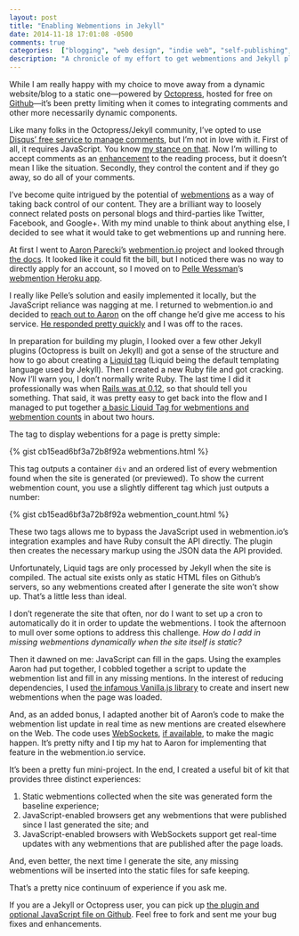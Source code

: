 ```yaml
---
layout: post
title: "Enabling Webmentions in Jekyll"
date: 2014-11-18 17:01:08 -0500
comments: true
categories:  ["blogging", "web design", "indie web", "self-publishing", "decentralization"]
description: "A chronicle of my effort to get webmentions and Jekyll playing nicely together."
---
```


While I am really happy with my choice to move away from a dynamic website/blog to a static one—powered by [Octopress](http://octopress.org/), hosted for free on [Github](https://github.com)—it’s been pretty limiting when it comes to integrating comments and other more necessarily dynamic components.

<!-- more -->

Like many folks in the Octopress/Jekyll community, I’ve opted to use [Disqus’ free service to manage comments](https://disqus.com/websites/), but I’m not in love with it. First of all, it requires JavaScript. You know [my stance on that](/notebook/2014/a-fundamental-disconnect/). Now I’m willing to accept comments as an [enhancement](https://en.wikipedia.org/wiki/Progressive_enhancement) to the reading process, but it doesn’t mean I like the situation. Secondly, they control the content and if they go away, so do all of your comments.

I’ve become quite intrigued by the potential of [webmentions](http://indiewebcamp.com/webmention) as a way of taking back control of our content. They are a brilliant way to loosely connect related posts on personal blogs and third-parties like Twitter, Facebook, and Google+. With my mind unable to think about anything else, I decided to see what it would take to get webmentions up and running here.

At first I went to [Aaron Parecki](http://aaronparecki.com/)’s [webmention.io](http://webmention.io) project and looked through [the docs](https://github.com/aaronpk/webmention.io/blob/master/README.md). It looked like it could fit the bill, but I noticed there was no way to directly apply for an account, so I moved on to [Pelle Wessman](http://voxpelli.com/)’s [webmention Heroku app](https://webmention.herokuapp.com/).

I really like Pelle’s solution and easily implemented it locally, but the JavaScript reliance was nagging at me. I returned to webmention.io and decided to [reach out to Aaron](https://twitter.com/aarongustafson/status/534394789152948224) on the off change he’d give me access to his service. [He responded pretty quickly](https://twitter.com/aaronpk/status/534398408815964160) and I was off to the races.

In preparation for building my plugin, I looked over a few other Jekyll plugins (Octopress is built on Jekyll) and got a sense of the structure and how to go about creating a [Liquid tag](https://github.com/Shopify/liquid/wiki/Liquid-for-Programmers#create-your-own-tags) (Liquid being the default templating language used by Jekyll). Then I created a new Ruby file and got cracking. Now I’ll warn you, I don’t normally write Ruby. The last time I did it professionally was when [Rails was at 0.12](https://github.com/rails/rails/tree/v0.12.0), so that should tell you something. That said, it was pretty easy to get back into the flow and I managed to put together [a basic Liquid Tag for webmentions and webmention counts](https://github.com/aarongustafson/jekyll-webmention_io) in about two hours.

The tag to display webentions for a page is pretty simple:

{% gist cb15ead6bf3a72b8f92a webmentions.html %}

This tag outputs a container `div` and an ordered list of every webmention found when the site is generated (or previewed). To show the current webmention count, you use a slightly different tag which just outputs a number:

{% gist cb15ead6bf3a72b8f92a webmention_count.html %}

These two tags allows me to bypass the JavaScript used in webmention.io’s integration examples and have Ruby consult the API directly. The plugin then creates the necessary markup using the JSON data the API provided.

Unfortunately, Liquid tags are only processed by Jekyll when the site is compiled. The actual site exists only as static HTML files on Github’s servers, so any webmentions created after I generate the site won’t show up. That’s a little less than ideal.

I don’t regenerate the site that often, nor do I want to set up a cron to automatically do it in order to update the webmentions. I took the afternoon to mull over some options to address this challenge. _How do I add in missing webmentions dynamically when the site itself is static?_

Then it dawned on me: JavaScript can fill in the gaps. Using the examples Aaron had put together, I cobbled together a script to update the webmention list and fill in any missing mentions. In the interest of reducing dependencies, I used [the infamous Vanilla.js library](http://vanilla-js.com) to create and insert new webmentions when the page was loaded.

And, as an added bonus, I adapted another bit of Aaron’s code to make the webmention list update in real time as new mentions are created elsewhere on the Web. The code uses [WebSockets](http://www.w3.org/TR/websockets/), [if available](http://caniuse.com/#feat=websockets), to make the magic happen. It’s pretty nifty and I tip my hat to Aaron for implementing that feature in the webmention.io service.

It’s been a pretty fun mini-project. In the end, I created a useful bit of kit that provides three distinct experiences:

1. Static webmentions collected when the site was generated form the baseline experience;
2. JavaScript-enabled browsers get any webmentions that were published since I last generated the site; and
3. JavaScript-enabled browsers with WebSockets support get real-time updates with any webmentions that are published after the page loads.

And, even better, the next time I generate the site, any missing webmentions will be inserted into the static files for safe keeping.

That’s a pretty nice continuum of experience if you ask me.

If you are a Jekyll or Octopress user, you can pick up [the plugin and optional JavaScript file on Github](https://github.com/aarongustafson/jekyll-webmention_io). Feel free to fork and sent me your bug fixes and enhancements.